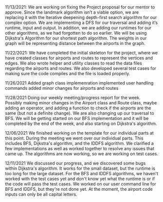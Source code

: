 11/13/2021:
 We are working on fixing the Project proposal for our mentor to approve. Since the landmark algorithm isn’t a viable option, we are replacing it with the Iterative deepening depth-first search algorithm for our complex option. We are implementing a DFS for our traversal and adding it’s runtime, input and output. In addition, we are adding our runtimes for our other algorithms, as we had forgotten to do so earlier. We will be using Dijkstra's Algorithm for our shortest path algorithm. The weights in our graph will be representing distance between the airports in the graph. 


11/22/2021:
We have completed the initial skeleton for the project, where we have created classes for airports and routes to represent the vertices and edges. We also wrote helper and utility classes to read the data files regarding the airports and routes. We also developed several test cases for making sure the code compiles and the file is loaded properly. 

11/26/2021
Added graph class implemenration 
implemented user handling commands 
added minor changes for airports and routes

11/28/2021
Doing our weekly meeting/progress report for the week.
Possibly making minor changes in the Airport class and Route class, maybe adding an operator, and adding a function to check if the airports are the same (but not a definite change). We are also changing up our traversal to BFS. We will be getting started on our BFS implementation and it will be completed by the end of the week, and also starting on Dijkstra's algorithm. 

12/06/2021
We finished working on the template for our individual parts at this point. During the meeting we went over our individual parts. This includes BFS, Dijkstra's algorithm, and the IDDFS algorithm. We clarified a few implementations as well as worked together to resolve any issues that came up. The algorithms are now working, so we are working on test cases.


12/11/2021
We discussed our progress, and we discovered some bugs within Dijkstra's algorithm. It works for the small dataset, but the runtime is too long for the large dataset. For the BFS and IDDFS algorithms, we haven't worked with the test cases yet and don't know yet what the runtime is or if the code will pass the test cases. We worked on our user command line for BFS and IDDFS, but they're not done yet. At the moment, the airport code inputs can only be all capital letters.